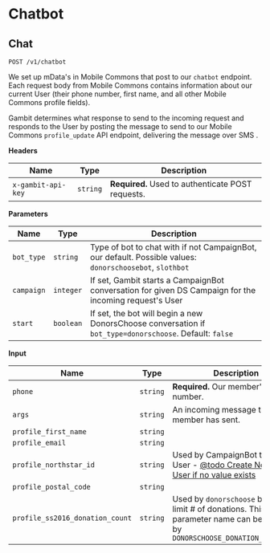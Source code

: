 # Chatbot

## Chat

```
POST /v1/chatbot
```
We set up mData's in Mobile Commons that post to our `chatbot` endpoint. Each request body from Mobile Commons contains information about our current User (their phone number, first name, and all other Mobile Commons profile fields).

Gambit determines what response to send to the incoming request and responds to the User by posting the message to send to our Mobile Commons `profile_update` API endpoint,  delivering the message over SMS .

**Headers**

Name | Type | Description
--- | --- | ---
`x-gambit-api-key` | `string` | **Required.** Used to authenticate POST requests.

**Parameters**

Name | Type | Description
--- | --- | ---
`bot_type` | `string` | Type of bot to chat with if not CampaignBot, our default. Possible values: `donorschoosebot`, `slothbot`
`campaign` | `integer` | If set, Gambit starts a CampaignBot conversation for given DS Campaign for the incoming request's User
`start` | `boolean` | If set, the bot will begin a new DonorsChoose conversation if `bot_type=donorschoose`. Default: `false`

**Input**

Name | Type | Description
--- | --- | ---
`phone` | `string` | **Required.** Our member's mobile number.
`args` | `string` | An incoming message the member has sent.
`profile_first_name` | `string` | 
`profile_email` | `string` | 
`profile_northstar_id` | `string` | Used by CampaignBot to load User - [@todo Create Northstar User if no value exists](https://github.com/DoSomething/gambit/issues/636)
`profile_postal_code` | `string` | 
`profile_ss2016_donation_count` | `string` | Used by `donorschoose` bots to limit # of donations. This parameter name can be changed by `DONORSCHOOSE_DONATION_FIELDNAME`
